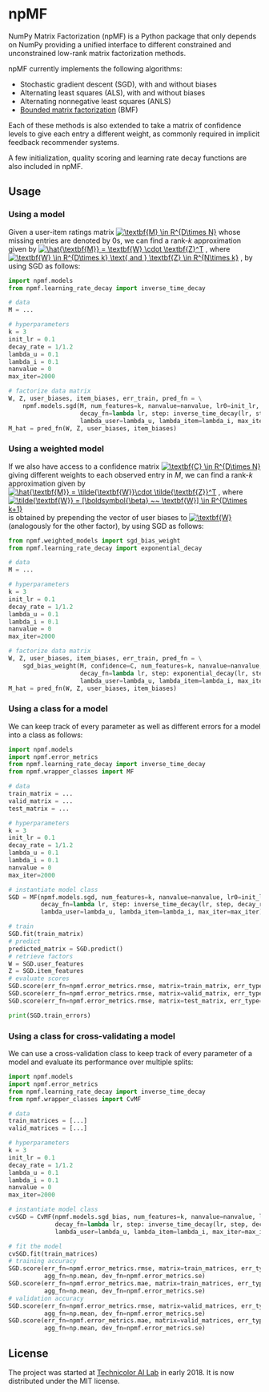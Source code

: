 # npMF

NumPy Matrix Factorization (npMF) is a Python package that only depends on NumPy providing a unified interface to different constrained and unconstrained low-rank matrix factorization methods.

npMF currently implements the following algorithms:
- Stochastic gradient descent (SGD), with and without biases
- Alternating least squares (ALS), with and without biases
- Alternating nonnegative least squares (ANLS)
- [Bounded matrix factorization](https://doi.org/10.1007/s10115-013-0710-2) (BMF)

Each of these methods is also extended to take a matrix of confidence levels to give each entry a different weight, as commonly required in implicit feedback recommender systems.

A few initialization, quality scoring and learning rate decay functions are also included in npMF.


## Usage

### Using a model

Given a user-item ratings matrix 
<a href="https://www.codecogs.com/eqnedit.php?latex=\textbf{M}&space;\in&space;R^{D\times&space;N}" target="_blank"><img src="https://latex.codecogs.com/gif.latex?\textbf{M}&space;\in&space;R^{D\times&space;N}" title="\textbf{M} \in R^{D\times N}" /></a>
whose missing entries are denoted by 0s, we can find a rank-*k* approximation given by 
<a href="https://www.codecogs.com/eqnedit.php?latex=\hat{\textbf{M}}&space;=&space;\textbf{W}&space;\cdot&space;\textbf{Z}^T" target="_blank"><img src="https://latex.codecogs.com/gif.latex?\hat{\textbf{M}}&space;=&space;\textbf{W}&space;\cdot&space;\textbf{Z}^T" title="\hat{\textbf{M}} = \textbf{W} \cdot \textbf{Z}^T" /></a>
, where 
<a href="https://www.codecogs.com/eqnedit.php?latex=\textbf{W}&space;\in&space;R^{D\times&space;k}&space;\text{&space;and&space;}&space;\textbf{Z}&space;\in&space;R^{N\times&space;k}" target="_blank"><img src="https://latex.codecogs.com/gif.latex?\textbf{W}&space;\in&space;R^{D\times&space;k}&space;\text{&space;and&space;}&space;\textbf{Z}&space;\in&space;R^{N\times&space;k}" title="\textbf{W} \in R^{D\times k} \text{ and } \textbf{Z} \in R^{N\times k}" /></a>
, by using SGD as follows:

```python
import npmf.models
from npmf.learning_rate_decay import inverse_time_decay

# data
M = ...

# hyperparameters
k = 3
init_lr = 0.1
decay_rate = 1/1.2
lambda_u = 0.1
lambda_i = 0.1
nanvalue = 0
max_iter=2000

# factorize data matrix
W, Z, user_biases, item_biases, err_train, pred_fn = \
    npmf.models.sgd(M, num_features=k, nanvalue=nanvalue, lr0=init_lr,
                    decay_fn=lambda lr, step: inverse_time_decay(lr, step, decay_rate, max_iter),
                    lambda_user=lambda_u, lambda_item=lambda_i, max_iter=max_iter)
M_hat = pred_fn(W, Z, user_biases, item_biases)
```

### Using a weighted model
If we also have access to a confidence matrix 
<a href="https://www.codecogs.com/eqnedit.php?latex=\textbf{C}&space;\in&space;R^{D\times&space;N}" target="_blank"><img src="https://latex.codecogs.com/gif.latex?\textbf{C}&space;\in&space;R^{D\times&space;N}" title="\textbf{C} \in R^{D\times N}" /></a>
giving different weights to each observed entry in *M*, we can find a rank-*k* approximation given by 
<a href="https://www.codecogs.com/eqnedit.php?latex=\hat{\textbf{M}}&space;=&space;\tilde{\textbf{W}}\cdot&space;\tilde{\textbf{Z}}^T" target="_blank"><img src="https://latex.codecogs.com/gif.latex?\hat{\textbf{M}}&space;=&space;\tilde{\textbf{W}}\cdot&space;\tilde{\textbf{Z}}^T" title="\hat{\textbf{M}} = \tilde{\textbf{W}}\cdot \tilde{\textbf{Z}}^T" /></a>
, where
<a href="https://www.codecogs.com/eqnedit.php?latex=\tilde{\textbf{W}}&space;=&space;[\boldsymbol{\beta}&space;~~&space;\textbf{W}]&space;\in&space;R^{D\times&space;k&plus;1}" target="_blank"><img src="https://latex.codecogs.com/gif.latex?\tilde{\textbf{W}}&space;=&space;[\boldsymbol{\beta}&space;~~&space;\textbf{W}]&space;\in&space;R^{D\times&space;k&plus;1}" title="\tilde{\textbf{W}} = [\boldsymbol{\beta} ~~ \textbf{W}] \in R^{D\times k+1}" /></a>
is obtained by prepending the vector of user biases to
<a href="https://www.codecogs.com/eqnedit.php?latex=\textbf{W}" target="_blank"><img src="https://latex.codecogs.com/gif.latex?\textbf{W}" title="\textbf{W}" /></a>
(analogously for the other factor), by using SGD as follows:

```python
from npmf.weighted_models import sgd_bias_weight
from npmf.learning_rate_decay import exponential_decay

# data
M = ...

# hyperparameters
k = 3
init_lr = 0.1
decay_rate = 1/1.2
lambda_u = 0.1
lambda_i = 0.1
nanvalue = 0
max_iter=2000

# factorize data matrix
W, Z, user_biases, item_biases, err_train, pred_fn = \
    sgd_bias_weight(M, confidence=C, num_features=k, nanvalue=nanvalue, lr0=init_lr,
                    decay_fn=lambda lr, step: exponential_decay(lr, step, decay_rate, max_iter),
                    lambda_user=lambda_u, lambda_item=lambda_i, max_iter=max_iter)
M_hat = pred_fn(W, Z, user_biases, item_biases)
```

### Using a class for a model
We can keep track of every parameter as well as different errors for a model into a class as follows:

```python
import npmf.models
import npmf.error_metrics
from npmf.learning_rate_decay import inverse_time_decay
from npmf.wrapper_classes import MF

# data
train_matrix = ...
valid_matrix = ...
test_matrix = ...

# hyperparameters
k = 3
init_lr = 0.1
decay_rate = 1/1.2
lambda_u = 0.1
lambda_i = 0.1
nanvalue = 0
max_iter=2000

# instantiate model class
SGD = MF(npmf.models.sgd, num_features=k, nanvalue=nanvalue, lr0=init_lr,
         decay_fn=lambda lr, step: inverse_time_decay(lr, step, decay_rate, max_iter, False),
         lambda_user=lambda_u, lambda_item=lambda_i, max_iter=max_iter)

# train
SGD.fit(train_matrix)
# predict
predicted_matrix = SGD.predict()
# retrieve factors
W = SGD.user_features 
Z = SGD.item_features
# evaluate scores
SGD.score(err_fn=npmf.error_metrics.rmse, matrix=train_matrix, err_type='train')
SGD.score(err_fn=npmf.error_metrics.rmse, matrix=valid_matrix, err_type='validation')
SGD.score(err_fn=npmf.error_metrics.rmse, matrix=test_matrix, err_type='test')

print(SGD.train_errors)
```

### Using a class for cross-validating a model
We can use a cross-validation class to keep track of every parameter of a model and evaluate its performance over multiple splits:

```python
import npmf.models
import npmf.error_metrics
from npmf.learning_rate_decay import inverse_time_decay
from npmf.wrapper_classes import CvMF

# data
train_matrices = [...]
valid_matrices = [...]

# hyperparameters
k = 3
init_lr = 0.1
decay_rate = 1/1.2
lambda_u = 0.1
lambda_i = 0.1
nanvalue = 0
max_iter=2000

# instantiate model class
cvSGD = CvMF(npmf.models.sgd_bias, num_features=k, nanvalue=nanvalue, lr0=init_lr,
             decay_fn=lambda lr, step: inverse_time_decay(lr, step, decay_rate, max_iter, False),
             lambda_user=lambda_u, lambda_item=lambda_i, max_iter=max_iter)

# fit the model
cvSGD.fit(train_matrices)
# training accuracy
SGD.score(err_fn=npmf.error_metrics.rmse, matrix=train_matrices, err_type='train', 
          agg_fn=np.mean, dev_fn=npmf.error_metrics.se)
SGD.score(err_fn=npmf.error_metrics.mae, matrix=train_matrices, err_type='train', 
          agg_fn=np.mean, dev_fn=npmf.error_metrics.se)
# validation accuracy
SGD.score(err_fn=npmf.error_metrics.rmse, matrix=valid_matrices, err_type='validation', 
          agg_fn=np.mean, dev_fn=npmf.error_metrics.se)
SGD.score(err_fn=npmf.error_metrics.mae, matrix=valid_matrices, err_type='validation', 
          agg_fn=np.mean, dev_fn=npmf.error_metrics.se)
```
## License

The project was started at [Technicolor AI Lab](http://www.technicolorbayarea.com/) in early 2018.
It is now distributed under the MIT license.
